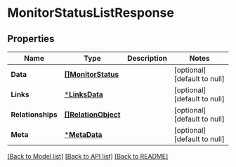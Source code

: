# MonitorStatusListResponse

## Properties
Name | Type | Description | Notes
------------ | ------------- | ------------- | -------------
**Data** | [**[]MonitorStatus**](MonitorStatus.md) |  | [optional] [default to null]
**Links** | [***LinksData**](LinksData.md) |  | [optional] [default to null]
**Relationships** | [**[]RelationObject**](RelationObject.md) |  | [optional] [default to null]
**Meta** | [***MetaData**](MetaData.md) |  | [optional] [default to null]

[[Back to Model list]](../README.md#documentation-for-models) [[Back to API list]](../README.md#documentation-for-api-endpoints) [[Back to README]](../README.md)


